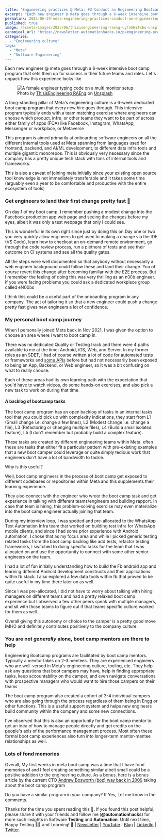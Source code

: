 ```yaml
---
title: "Engineering practices @ Meta: #3 Conduct an Engineering Bootcamp for new joiners"
excerpt: "Each new engineer @ meta goes through a 6-week intensive boot camp program that sets them up for success in their future teams and roles. Let's unpack how this experience looks like"
permalink: 2023-06-29-meta-engineering-practices-conduct-an-engineering-bootcamp-for-new-joiners
published: true
image: /assets/images/2023/06/thisisengineering-raeng-uyfohHiTxho-unsplash.jpg
canonical_url: "https://newsletter.automationhacks.io/p/engineering-practices-meta-3-conduct"
categories:
  - "Engineering culture"
tags:
  - "Meta"
  - "Software Engineering"
---
```


Each new engineer @ meta goes through a 6-week intensive boot camp program that sets them up for success in their future teams and roles. Let's unpack how this experience looks like

<figure class="image">
    <img src="assets/images/2023/06/thisisengineering-raeng-uyfohHiTxho-unsplash.jpg" alt="A female engineer typing code on a multi monitor setup">
    <figcaption> Photo by <a href="https://unsplash.com/@thisisengineering?utm_source=unsplash&utm_medium=referral&utm_content=creditCopyText">ThisisEngineering RAEng</a> on <a href="https://unsplash.com/photos/uyfohHiTxho?utm_source=unsplash&utm_medium=referral&utm_content=creditCopyText">Unsplash</a>
    </figcaption>
</figure>

A long-standing pillar of Meta's engineering culture is a 6-week dedicated boot camp program that every new hire goes through. This intensive program typically ends with a team matching exercise where engineers can choose which product, infra, or other teams they want to be part of across either family of apps (FOA) like Facebook, Instagram, WhatsApp, Messenger or workplace, or Metaverse

This program is aimed primarily at onboarding software engineers on all the different internal tools used at Meta spanning from languages used for frontend, backend, and AI/ML development, to different data infra tools and multiple gigantic monorepos. This is obviously very necessary since the company has a pretty unique tech stack with tons of internal tools and frameworks.

This is also a caveat of joining meta initially since your existing open source tool knowledge is not immediately transferable and it takes some time (arguably even a year to be comfortable and productive with the entire ecosystem of tools)

### Get engineers to land their first change pretty fast 🏃

On day 1 of my boot camp, I remember pushing a modest change into the Facebook production app web page and seeing the changes before my eyes, albeit it was only a test webpage that only I could see.

This is wonderful in its own right since just by doing this on Day one or two you very quickly allow engineers to get used to making a change via the IDE (VS Code), learn how to checkout an on-demand remote environment, go through the code review process, run a plethora of tests and see their outcome on CI systems and see all the quality gates.

All the steps were well documented so that anybody without necessarily a web engineer background could follow these and land their change. You of course revert this change after becoming familiar with the E2E process. But I remember the feeling of doing this was very thrilling as an n00b engineer. If you were facing problems you could ask a dedicated workplace group called eN00bs

I think this could be a useful part of the onboarding program in any company. The act of tailoring it so that a new engineer could push a change pretty fast gives new engineers a lot of confidence.

### My personal boot camp journey

When I personally joined Meta back in Nov 2021, I was given the option to choose an area where I want to boot camp in.

There was no dedicated Quality or Testing track and there were 4 paths available to me at the time: Android, iOS, Web, and Server. In my former roles as an SDET, I had of course written a lot of code for automated tests or frameworks and [some APIs](https://github.com/automationhacks/people-api) before but had not necessarily been exposed to being an App, Backend, or Web engineer, so it was a bit confusing on what to really choose.

Each of these areas had its own learning path with the expectation that you'd have to watch videos, do some hands-on exercises, and also pick a new task to work on during that time.

#### A backlog of bootcamp tasks

The boot camp program has an open backlog of tasks in an internal tasks tool that you could pick up with complexity indications, they start from L1 (Small change i.e. change a few lines), L2 (Modest change i.e. change a file), L3 (Refactoring or changing multiple files), L4 (Build a small isolated feature), L5 (I don't remember but probably build a complex feature).

These tasks are created by different engineering teams within Meta, often these are tasks that either fit a particular pattern with pre-existing examples that a new boot camper could leverage or quite simply tedious work that engineers don't have a lot of bandwidth to tackle.

Why is this useful?

Well, boot camp engineers in the process of boot camp get exposed to different codebases or repositories within Meta and this supplements their learning experience.

They also connect with the engineer who wrote the boot camp task and get experience in talking with different teams/engineers and building rapport. In case that team is hiring, this problem-solving exercise may even materialize into the boot camp engineer actually joining that team.

During my interview loop, I was spotted and pre-allocated to the WhatsApp Test Automation Infra team that worked on building test infra for WhatsApp mobile clients, and since I had some prior experience with Android automation, I chose that as my focus area and while I picked generic testing related tasks from the boot camp backlog like add tests, refactor testing frameworks, I switched to doing specific tasks for the team that I was allocated on and use the opportunity to connect with some other senior engineers on the team.

I had a lot of fun initially understanding how to build the Fb android app and learning different Android development constructs and their applications within fb stack. I also explored a few data tools within fb that proved to be quite useful in my time there later on as well.

Since I was pre-allocated, I did not have to worry about talking with hiring managers on different teams and had a pretty relaxed boot camp experience but I observed a few other peers speak with multiple managers, and sit with those teams to figure out if that teams specific culture worked for them as well.

Overall giving this autonomy or choice to the camper is a pretty good move IMHO and definitely contributes positively to the company culture.

### You are not _generally_ alone, boot camp mentors are there to help

Engineering Bootcamp programs are facilitated by boot camp mentors. Typically a mentor takes on 2-3 mentees. They are experienced engineers who are well-versed in Meta's engineering culture, tooling, etc. They help ask any questions that boot campers may have, help in finding appropriate tasks, keep accountability on the camper, and even navigate conversations with prospective managers who would want to hire those campers on their teams

The boot camp program also created a cohort of 3-4 individual campers who are also going through the process regardless of them being in Engg or other functions. This is a useful support system and helps new engineers build community within the company and some new connections.

I've observed that this is also an opportunity for the boot camp mentor to get an idea of how to manage people directly and get credits on the people's axis of the performance management process. Most often these formal boot camp experiences also turn into longer-term mentor-mentee relationships as well.

### Lots of fond memories

Overall, My first weeks in meta boot camp was a time that I have fond memories of and I feel creating something similar albeit small could be a positive addition to the engineering culture. As a bonus, here is a bonus article by the current CTO [Andrew Bosworth (boz) way back in 2009](https://engineering.fb.com/2009/11/19/production-engineering/facebook-engineering-bootcamp/) taking about the boot camp program

Do you have a similar program in your company? If Yes, Let me know in the comments.

Thanks for the time you spent reading this 🙌. If you found this post helpful, please share it with your friends and follow me (**@automationhacks**) for more such insights in Software **Testing** and **Automation**. Until next time, Happy Testing 🕵🏻 and Learning! 🌱 | [Newsletter](https://newsletter.automationhacks.io/) | [YouTube](https://www.youtube.com/@automationhacks) | [Blog](https://automationhacks.io/) | [LinkedIn](https://www.linkedin.com/in/automationhacks/) | [Twitter](https://twitter.com/automationhacks).
